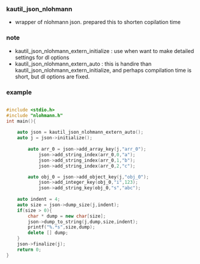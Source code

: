 ### kautil_json_nlohmann
* wrapper of nlohmann json. prepared this to shorten copilation time

### note 
* kautil_json_nlohmann_extern_initialize : use when want to make detailed settings for dl options
* kautil_json_nlohmann_extern_auto       : this is handire than kautil_json_nlohmann_extern_initialize, and perhaps compilation time is short, but dl options are fixed.     

### example 

```c++

#include <stdio.h>
#include "nlohmann.h"
int main(){
    
    auto json = kautil_json_nlohmann_extern_auto();
    auto j = json->initialize();
    
        auto arr_0 = json->add_array_key(j,"arr_0");
            json->add_string_index(arr_0,0,"a");
            json->add_string_index(arr_0,1,"b");
            json->add_string_index(arr_0,2,"c");

        auto obj_0 = json->add_object_key(j,"obj_0");
            json->add_integer_key(obj_0,"i",123);
            json->add_string_key(obj_0,"s","abc");
    
    auto indent = 4;
    auto size = json->dump_size(j,indent);
    if(size > 0){
        char * dump = new char[size];
        json->dump_to_string(j,dump,size,indent);
        printf("%.*s",size,dump);
        delete [] dump;
    }
    json->finalize(j);
    return 0;
}


```